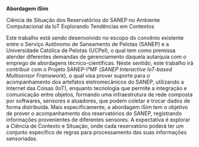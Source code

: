 **Abordagem iSim**

Ciência de Situação dos Reservatórios do SANEP no Ambiente Computacional da IoT Explorando Tendências em Contextos

Este trabalho está sendo desenvolvido no escopo do convênio existente entre o Serviço Autônomo de Saneamento de Pelotas (SANEP) e a Universidade Católica de Pelotas (UCPel), o qual tem como premissa atender diferentes demandas de gerenciamento daquela autarquia com o emprego de abordagens técnico-científicas. Neste sentido, este trabalho irá contribuir com o Projeto SANEP-I²MF (*SANEP Interactive IoT-based Multisensor Framework*), o qual visa prover suporte para o acompanhamento dos artefatos eletromecânicos do SANEP, utilizando a Internet das Coisas (IoT), enquanto tecnologia que permite a integração e comunicação entre objetos, formando uma infraestrutura de rede composta por softwares, sensores e atuadores, que podem coletar e trocar dados de forma distribuída. Mais especificamente, a abordagem iSim tem o objetivo de prover o acompanhamento dos reservatórios do SANEP, registrando informações provenientes de diferentes sensores. A expectativa é explorar a Ciência de Contexto e Situação, onde cada reservatório poderá ter um conjunto específico de regras para processamento das suas informações sensoriadas. 
